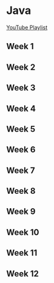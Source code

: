 # Java
[YouTube Playlist](https://www.youtube.com/watch?v=Ae-r8hsbPUo&list=PLyGVjd4KQp13YjiVHTPmF02IhdH7_KMc8)

## Week 1

## Week 2

## Week 3

## Week 4

## Week 5

## Week 6

## Week 7

## Week 8

## Week 9

## Week 10

## Week 11

## Week 12
